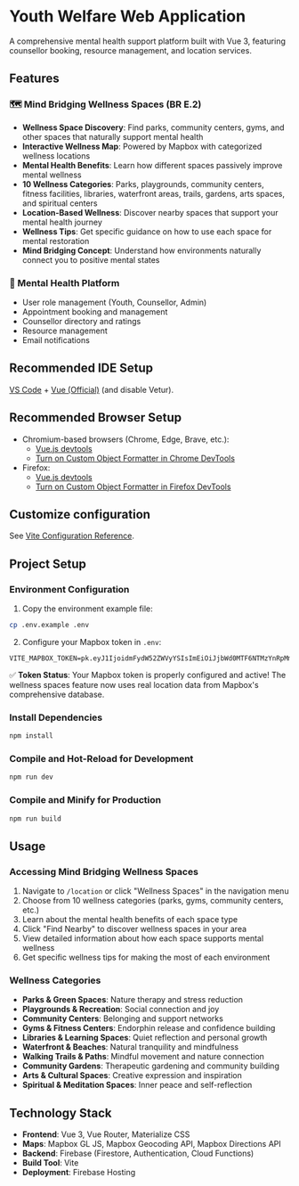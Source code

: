 # Youth Welfare Web Application

A comprehensive mental health support platform built with Vue 3, featuring counsellor booking, resource management, and location services.

## Features

### 🗺️ Mind Bridging Wellness Spaces (BR E.2)
- **Wellness Space Discovery**: Find parks, community centers, gyms, and other spaces that naturally support mental health
- **Interactive Wellness Map**: Powered by Mapbox with categorized wellness locations
- **Mental Health Benefits**: Learn how different spaces passively improve mental wellness
- **10 Wellness Categories**: Parks, playgrounds, community centers, fitness facilities, libraries, waterfront areas, trails, gardens, arts spaces, and spiritual centers
- **Location-Based Wellness**: Discover nearby spaces that support your mental health journey
- **Wellness Tips**: Get specific guidance on how to use each space for mental restoration
- **Mind Bridging Concept**: Understand how environments naturally connect you to positive mental states

### 🧠 Mental Health Platform
- User role management (Youth, Counsellor, Admin)
- Appointment booking and management
- Counsellor directory and ratings
- Resource management
- Email notifications

## Recommended IDE Setup

[VS Code](https://code.visualstudio.com/) + [Vue (Official)](https://marketplace.visualstudio.com/items?itemName=Vue.volar) (and disable Vetur).

## Recommended Browser Setup

- Chromium-based browsers (Chrome, Edge, Brave, etc.):
  - [Vue.js devtools](https://chromewebstore.google.com/detail/vuejs-devtools/nhdogjmejiglipccpnnnanhbledajbpd) 
  - [Turn on Custom Object Formatter in Chrome DevTools](http://bit.ly/object-formatters)
- Firefox:
  - [Vue.js devtools](https://addons.mozilla.org/en-US/firefox/addon/vue-js-devtools/)
  - [Turn on Custom Object Formatter in Firefox DevTools](https://fxdx.dev/firefox-devtools-custom-object-formatters/)

## Customize configuration

See [Vite Configuration Reference](https://vite.dev/config/).

## Project Setup

### Environment Configuration

1. Copy the environment example file:
```sh
cp .env.example .env
```

2. Configure your Mapbox token in `.env`:
```env
VITE_MAPBOX_TOKEN=pk.eyJ1IjoidmFydW52ZWVyYSIsImEiOiJjbWd0MTF6NTMzYnRpMm1vdmIxZjJhdm5mIn0.pYqPUJv1_U7db2OnHMdYPQ
```

✅ **Token Status**: Your Mapbox token is properly configured and active! The wellness spaces feature now uses real location data from Mapbox's comprehensive database.

### Install Dependencies

```sh
npm install
```

### Compile and Hot-Reload for Development

```sh
npm run dev
```

### Compile and Minify for Production

```sh
npm run build
```

## Usage

### Accessing Mind Bridging Wellness Spaces

1. Navigate to `/location` or click "Wellness Spaces" in the navigation menu
2. Choose from 10 wellness categories (parks, gyms, community centers, etc.)
3. Learn about the mental health benefits of each space type
4. Click "Find Nearby" to discover wellness spaces in your area
5. View detailed information about how each space supports mental wellness
6. Get specific wellness tips for making the most of each environment

### Wellness Categories

- **Parks & Green Spaces**: Nature therapy and stress reduction
- **Playgrounds & Recreation**: Social connection and joy
- **Community Centers**: Belonging and support networks
- **Gyms & Fitness Centers**: Endorphin release and confidence building
- **Libraries & Learning Spaces**: Quiet reflection and personal growth
- **Waterfront & Beaches**: Natural tranquility and mindfulness
- **Walking Trails & Paths**: Mindful movement and nature connection
- **Community Gardens**: Therapeutic gardening and community building
- **Arts & Cultural Spaces**: Creative expression and inspiration
- **Spiritual & Meditation Spaces**: Inner peace and self-reflection

## Technology Stack

- **Frontend**: Vue 3, Vue Router, Materialize CSS
- **Maps**: Mapbox GL JS, Mapbox Geocoding API, Mapbox Directions API
- **Backend**: Firebase (Firestore, Authentication, Cloud Functions)
- **Build Tool**: Vite
- **Deployment**: Firebase Hosting
